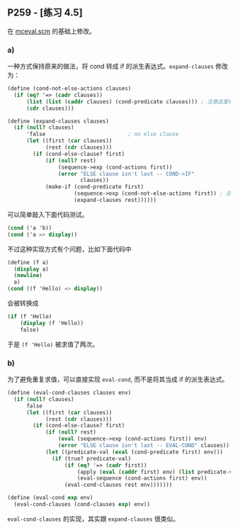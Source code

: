 ## P259 - [练习 4.5]

在 [mceval.scm](./mceval.scm) 的基础上修改。

### a)

一种方式保持原来的做法，将 cond 转成 if 的派生表达式。`expand-clauses` 修改为：

``` Scheme
(define (cond-not-else-actions clauses)
  (if (eq? '=> (cadr clauses))
      (list (list (caddr clauses) (cond-predicate clauses))) ; 注意这里有两个 list
      (cdr clauses)))

(define (expand-clauses clauses)
  (if (null? clauses)
      'false                          ; no else clause
      (let ((first (car clauses))
            (rest (cdr clauses)))
        (if (cond-else-clause? first)
            (if (null? rest)
                (sequence->exp (cond-actions first))
                (error "ELSE clause isn't last -- COND->IF"
                       clauses))
            (make-if (cond-predicate first)
                     (sequence->exp (cond-not-else-actions first)) ; 这里改了
                     (expand-clauses rest))))))
```

可以简单敲入下面代码测试。

``` Scheme
(cond ('a 'b))
(cond ('a => display))
```

不过这种实现方式有个问题，比如下面代码中

``` Scheme
(define (f a)
  (display a)
  (newline)
  a)
(cond ((f 'Hello) => display))
```
会被转换成

``` Scheme
(if (f 'Hello)
    (display (f 'Hello))
    false)
```

于是 `(f 'Hello)` 被求值了两次。

### b)

为了避免重复求值，可以直接实现 `eval-cond`, 而不是将其当成 if 的派生表达式。

``` Scheme
(define (eval-cond-clauses clauses env)
  (if (null? clauses)
      false
      (let ((first (car clauses))
            (rest (cdr clauses)))
        (if (cond-else-clause? first)
            (if (null? rest)
                (eval (sequence->exp (cond-actions first)) env)
                (error "ELSE clause isn't last -- EVAL-COND" clauses))
            (let ((predicate-val (eval (cond-predicate first) env)))
              (if (true? predicate-val)
                  (if (eq? '=> (cadr first))
                      (apply (eval (caddr first) env) (list predicate-val))
                      (eval-sequence (cond-actions first) env))
                  (eval-cond-clauses rest env)))))))

(define (eval-cond exp env)
  (eval-cond-clauses (cond-clauses exp) env))
```

`eval-cond-clauses` 的实现，其实跟 `expand-clauses` 很类似。
